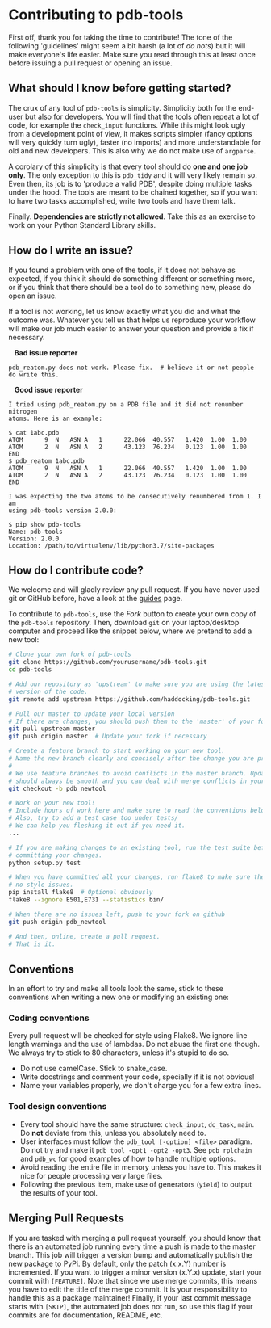 # Contributing to pdb-tools

First off, thank you for taking the time to contribute! The tone of the following
'guidelines' might seem a bit harsh (a lot of *do nots*) but it will make 
everyone's life easier. Make sure you read through this at least once before
issuing a pull request or opening an issue.

## What should I know before getting started?
The crux of any tool of `pdb-tools` is simplicity. Simplicity both for the
end-user but also for developers. You will find that the tools often repeat a
lot of code, for example the `check_input` functions. While this might look ugly
from a development point of view, it makes scripts simpler (fancy options will
very quickly turn ugly), faster (no imports) and more understandable for old and
new developers. This is also why we do not make use of `argparse`.

A corolary of this simplicity is that every tool should do **one and one job
only**. The only exception to this is `pdb_tidy` and it will very likely remain
so. Even then, its job is to 'produce a valid PDB', despite doing multiple tasks
under the hood. The tools are meant to be chained together, so if you want to
have two tasks accomplished, write two tools and have them talk.

Finally. **Dependencies are strictly not allowed**. Take this as an exercise to
work on your Python Standard Library skills.

## How do I write an issue?
If you found a problem with one of the tools, if it does not behave as expected,
if you think it should do something different or something more, or if you think
that there should be a tool do to something new, please do open an issue.

If a tool is not working, let us know exactly what you did and what the outcome
was. Whatever you tell us that helps us reproduce your workflow will make our
job much easier to answer your question and provide a fix if necessary.

&nbsp;&nbsp; **Bad issue reporter**

    pdb_reatom.py does not work. Please fix.  # believe it or not people do write this.

&nbsp;&nbsp; **Good issue reporter**

    I tried using pdb_reatom.py on a PDB file and it did not renumber nitrogen
    atoms. Here is an example:

    $ cat 1abc.pdb
    ATOM      9  N   ASN A   1      22.066  40.557   1.420  1.00  1.00              
    ATOM      2  N   ASN A   2      43.123  76.234   0.123  1.00  1.00              
    END
    $ pdb_reatom 1abc.pdb
    ATOM      9  N   ASN A   1      22.066  40.557   1.420  1.00  1.00              
    ATOM      2  N   ASN A   2      43.123  76.234   0.123  1.00  1.00              
    END

    I was expecting the two atoms to be consecutively renumbered from 1. I am 
    using pdb-tools version 2.0.0:

    $ pip show pdb-tools
    Name: pdb-tools
    Version: 2.0.0
    Location: /path/to/virtualenv/lib/python3.7/site-packages

## How do I contribute code?
We welcome and will gladly review any pull request. If you have never used git
or GitHub before, have a look at the [guides](https://guides.github.com/) page.

To contribute to `pdb-tools`, use the *Fork* button to create your own copy of
the `pdb-tools` repository. Then, download `git` on your laptop/desktop computer
and proceed like the snippet below, where we pretend to add a new tool:

```bash
# Clone your own fork of pdb-tools
git clone https://github.com/yourusername/pdb-tools.git
cd pdb-tools

# Add our repository as 'upstream' to make sure you are using the latest
# version of the code.
git remote add upstream https://github.com/haddocking/pdb-tools.git

# Pull our master to update your local version
# If there are changes, you should push them to the 'master' of your fork.
git pull upstream master
git push origin master  # Update your fork if necessary

# Create a feature branch to start working on your new tool.
# Name the new branch clearly and concisely after the change you are proposing
#
# We use feature branches to avoid conflicts in the master branch. Updating
# should always be smooth and you can deal with merge conflicts in your branches
git checkout -b pdb_newtool

# Work on your new tool!
# Include hours of work here and make sure to read the conventions below.
# Also, try to add a test case too under tests/
# We can help you fleshing it out if you need it.
...

# If you are making changes to an existing tool, run the test suite before
# committing your changes.
python setup.py test

# When you have committed all your changes, run flake8 to make sure there are
# no style issues.
pip install flake8  # Optional obviously
flake8 --ignore E501,E731 --statistics bin/

# When there are no issues left, push to your fork on github
git push origin pdb_newtool

# And then, online, create a pull request.
# That is it.
```

## Conventions
In an effort to try and make all tools look the same, stick to these conventions
when writing a new one or modifying an existing one:

### Coding conventions
Every pull request will be checked for style using Flake8. We ignore line length
warnings and the use of lambdas. Do not abuse the first one though. We always try
to stick to 80 characters, unless it's stupid to do so.

* Do not use camelCase. Stick to snake_case.
* Write docstrings and comment your code, specially if it is not obvious!
* Name your variables properly, we don't charge you for a few extra lines.

### Tool design conventions

* Every tool should have the same structure: `check_input`, `do_task`, `main`.
Do **not** deviate from this, unless you absolutely need to.
* User interfaces must follow the `pdb_tool [-option] <file>` paradigm. Do not
try and make it `pdb_tool -opt1 -opt2 -opt3`. See `pdb_rplchain` and `pdb_wc`
for good examples of how to handle multiple options.
* Avoid reading the entire file in memory unless you have to. This makes it nice
for people processing very large files.
* Following the previous item, make use of generators (`yield`) to output the
results of your tool. 

## Merging Pull Requests
If you are tasked with merging a pull request yourself, you should know that there
is an automated job running every time a push is made to the master branch. This job
will trigger a version bump and automatically publish the new package to PyPi. By default,
only the patch (x.x.Y) number is incremented. If you want to trigger a minor version (x.Y.x)
update, start your commit with `[FEATURE]`. Note that since we use merge commits, this means
you have to edit the title of the merge commit. It is your responsibility to handle this as
a package maintainer! Finally, if your last commit message starts with `[SKIP]`, the automated
job does not run, so use this flag if your commits are for documentation, README, etc.